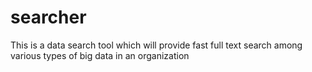 # searcher
This is a data search tool which will provide fast full text search among various types of big data in an organization
